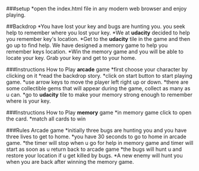 ###setup
*open the index.html file in any modern web browser and enjoy playing.

##Backdrop
*You have lost your key and bugs are hunting you. you seek help to remember where you lost your key.
*We at **udacity** decided to help you remember key's location.
*Get to the **udacity** tile in the game and then go up to find help. We have designed a memory game to help you remember keys location.
*Win the memory game and you will be able to locate your key. Grab your key and get to your home.


###Instructions How to Play **arcade** game
*first choose your character by clicking on it
*read the backdrop story.
*click on start button to start playing game.
*use arrow keys to move the player left right up or down.
*there are some collectible gems that will appear during the game, collect as many as u can.
*go to **udacity** tile to make your memory strong enough to remember where is your key.

###Instructions How to Play **memory** game
*in memory game click to open the card.
*match all cards to win

###Rules Arcade game
*initially three bugs are hunting you and you have three lives to get to home.
*you have 30 seconds to go to home in arcade game.
*the timer will stop when u go for help in memory game and timer will start as soon as u return back to arcade game
*the bugs will hunt u and restore your location if u get killed by bugs.
*A new enemy will hunt you when you are back after winning the memory game.
